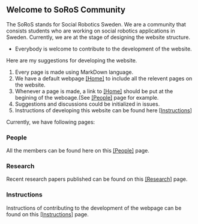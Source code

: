 ## Welcome to SoRoS Community

The SoRoS stands for Social Robotics Sweden. We are a community that consists students who are working on social robotics applications in Sweden. Currently, we are at the stage of designing the website structure. 

- Everybody is welcome to contribute to the development of the website.

Here are my suggestions for developing the website. 

1. Every page is made using MarkDown language.
2. We have a default webpage [[Home]](index.html) to include all the relevent pages on the website.
3. Whenever a page is made, a link to [[Home]](index.html) should be put at the begining of the weboage.(See [[People]](people.html) page for example.
4. Suggestions and discussions could be initialized in issues.
5. Instructions of developing this website can be found here [[Instructions](instructions.html)]

Currently, we have following pages:

### People

All the members can be found here on this [[People]](people.html) page.

### Research

Recent research papers published can be found on this [[Research]](research.html) page.

### Instructions

Instructions of contributing to the development of the webpage can be found on this [[Instructions]](instructions.html) page.
